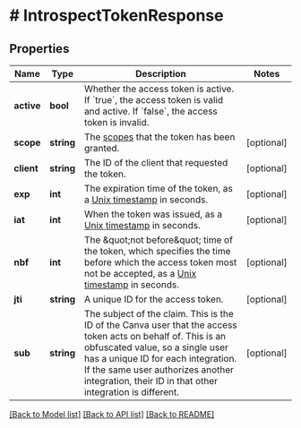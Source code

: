 # # IntrospectTokenResponse

## Properties

Name | Type | Description | Notes
------------ | ------------- | ------------- | -------------
**active** | **bool** | Whether the access token is active.  If &#x60;true&#x60;, the access token is valid and active. If &#x60;false&#x60;, the access token is invalid. |
**scope** | **string** | The [scopes](https://www.canva.dev/docs/connect/appendix/scopes/) that the token has been granted. | [optional]
**client** | **string** | The ID of the client that requested the token. | [optional]
**exp** | **int** | The expiration time of the token, as a [Unix timestamp](https://en.wikipedia.org/wiki/Unix_time) in seconds. | [optional]
**iat** | **int** | When the token was issued, as a [Unix timestamp](https://en.wikipedia.org/wiki/Unix_time) in seconds. | [optional]
**nbf** | **int** | The \&quot;not before\&quot; time of the token, which specifies the time before which the access token most not be accepted, as a [Unix timestamp](https://en.wikipedia.org/wiki/Unix_time) in seconds. | [optional]
**jti** | **string** | A unique ID for the access token. | [optional]
**sub** | **string** | The subject of the claim. This is the ID of the Canva user that the access token acts on behalf of.  This is an obfuscated value, so a single user has a unique ID for each integration. If the same user authorizes another integration, their ID in that other integration is different. | [optional]

[[Back to Model list]](../../README.md#models) [[Back to API list]](../../README.md#endpoints) [[Back to README]](../../README.md)

